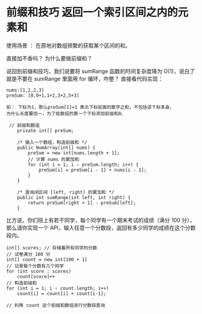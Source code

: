 # 前缀和技巧 返回一个索引区间之内的元素和

使用场景 ： 在原地对数组频繁的获取某个区间的和。

直接加不香吗？ 为什么要做前缀和？

说回到前缀和技巧，我们说要将 sumRange 函数的时间复杂度降为 O(1)，说白了就是不要在 sumRange 里面用 for 循环，咋整？ 直接看代码实现：

```
nums:[1,2,2,3]
preSum: [0,0+1,1+2,3+2,5+3]

如： 下标为1，那么preSum[1]=1 表示下标前面的数字之和，不包括该下标本身。
为什么长度要加一，为了给数组的第一个下标添加前缀和0。

 // 前缀和数组
    private int[] preSum;

    /* 输入一个数组，构造前缀和 */
    public NumArray(int[] nums) {
        preSum = new int[nums.length + 1];
        // 计算 nums 的累加和
        for (int i = 1; i ‹ preSum.length; i++) {
            preSum[i] = preSum[i - 1] + nums[i - 1];
        }
    }
    
    /* 查询闭区间 [left, right] 的累加和 */
    public int sumRange(int left, int right) {
        return preSum[right + 1] - preSum[left];
    }
```

比方说，你们班上有若干同学，每个同学有一个期末考试的成绩（满分 100 分），那么请你实现一个 API，输入任意一个分数段，返回有多少同学的成绩在这个分数段内。

```
int[] scores; // 存储着所有同学的分数
// 试卷满分 100 分
int[] count = new int[100 + 1]
// 记录每个分数有几个同学
for (int score : scores)
    count[score]++
// 构造前缀和
for (int i = 1; i ‹ count.length; i++)
    count[i] = count[i] + count[i-1];

// 利用 count 这个前缀和数组进行分数段查询
```















